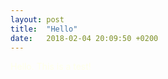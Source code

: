 ```yaml
---
layout: post
title:  "Hello"
date:   2018-02-04 20:09:50 +0200
---
```


<div style = 'color: #FEFFE8'> Hello. This is a test! </div>
